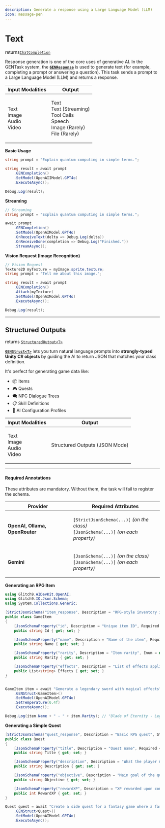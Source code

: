 ```yaml
---
description: Generate a response using a Large Language Model (LLM)
icon: message-pen
---
```


# Text

returns[`ChatCompletion`](https://glitch9inc.github.io/DocFx.AIDevKit/api/Glitch9.AIDevKit.ChatCompletion.html)

Response generation is one of the core uses of generative AI. In the GENTask system, the [**`GENResponse`**](https://glitch9inc.github.io/DocFx.AIDevKit/api/Glitch9.AIDevKit.GENResponseTask.html) is used to generate text (for example, completing a prompt or answering a question). This task sends a prompt to a Large Language Model (LLM) and returns a response.

| Input Modalities                       | Output                                                                                     |
| -------------------------------------- | ------------------------------------------------------------------------------------------ |
| <p>Text<br>Image<br>Audio<br>Video</p> | <p>Text<br>Text (Streaming)<br>Tool Calls<br>Speech<br>Image (Rarely)<br>File (Rarely)</p> |

**Basic Usage**

```csharp
string prompt = "Explain quantum computing in simple terms.";

string result = await prompt
    .GENCompletion()
    .SetModel(OpenAIIModel.GPT4o)
    .ExecuteAsync();

Debug.Log(result);
```

**Streaming**

```csharp
// Streaming
string prompt = "Explain quantum computing in simple terms.";

await prompt
    .GENCompletion()
    .SetModel(OpenAIModel.GPT4o)
    .OnReceiveText(delta => Debug.Log(delta))
    .OnReceiveDone(completion => Debug.Log("Finished."))
    .StreamAsync();
```

**Vision Request (Image Recognition)**

```csharp
// Vision Request
Texture2D myTexture = myImage.sprite.texture;
string prompt = "Tell me about this image.";

string result = await prompt
    .GENCompletion()
    .Attach(myTexture)
    .SetModel(OpenAIModel.GPT4o)
    .ExecuteAsync();

Debug.Log(result);
```

***

## Structured Outputs

returns [`StructuredOutput<T>`](https://glitch9inc.github.io/DocFx.AIDevKit/api/Glitch9.AIDevKit.StructuredOutput-1.html)

[**`GENStruct<T>`**](https://glitch9inc.github.io/DocFx.AIDevKit/api/Glitch9.AIDevKit.GENStructTask-1.html) lets you turn natural language prompts into **strongly-typed Unity C# objects** by guiding the AI to return JSON that matches your class definition.

It's perfect for generating game data like:

* 📦 Items
* 🎮 Quests
* 🗨️ NPC Dialogue Trees
* 📋 Skill Definitions
* 🧠 AI Configuration Profiles

| Input Modalities                       | Output                         |
| -------------------------------------- | ------------------------------ |
| <p>Text<br>Image<br>Audio<br>Video</p> | Structured Outputs (JSON Mode) |

***

#### Required Annotations

These attributes are mandatory. Without them, the task will fail to register the schema.

| Provider                       | Required Attributes                                                                                                               |
| ------------------------------ | --------------------------------------------------------------------------------------------------------------------------------- |
| **OpenAI, Ollama, OpenRouter** | <p><code>[StrictJsonSchema(...)]</code> <em>(on the class)</em><br><code>[JsonSchema(...)]</code> <em>(on each property)</em></p> |
| **Gemini**                     | <p><code>[JsonSchema(...)]</code> <em>(on the class)</em><br><code>[JsonSchema(...)]</code> <em>(on each property)</em></p>       |

**Generating an RPG Item**

```csharp
using Glitch9.AIDevKit.OpenAI;
using Glitch9.IO.Json.Schema;
using System.Collections.Generic;

[StrictJsonSchema("item_response", Description = "RPG-style inventory item", Strict = true)]
public class GameItem
{
    [JsonSchemaProperty("id", Description = "Unique item ID", Required = true)]
    public string Id { get; set; }

    [JsonSchemaProperty("name", Description = "Name of the item", Required = true)]
    public string Name { get; set; }

    [JsonSchemaProperty("rarity", Description = "Item rarity", Enum = new[] { "Common", "Uncommon", "Rare", "Epic", "Legendary" })]
    public string Rarity { get; set; }

    [JsonSchemaProperty("effects", Description = "List of effects applied when used")]
    public List<string> Effects { get; set; }
}


GameItem item = await "Generate a legendary sword with magical effects"
    .GENStruct<GameItem>()
    .SetModel(OpenAIModel.GPT4o)
    .SetTemperature(0.4f)
    .ExecuteAsync();

Debug.Log(item.Name + " - " + item.Rarity); // "Blade of Eternity - Legendary"
```

**Generating a Simple Quest**

```csharp
[StrictJsonSchema("quest_response", Description = "Basic RPG quest", Strict = true)]
public class Quest
{
    [JsonSchemaProperty("title", Description = "Quest name", Required = true)]
    public string Title { get; set; }

    [JsonSchemaProperty("description", Description = "What the player must do", Required = true)]
    public string Description { get; set; }

    [JsonSchemaProperty("objective", Description = "Main goal of the quest")]
    public string Objective { get; set; }

    [JsonSchemaProperty("rewardXP", Description = "XP rewarded upon completion")]
    public int RewardXP { get; set; }
}

Quest quest = await "Create a side quest for a fantasy game where a farmer asks you to find his lost chicken"
    .GENStruct<Quest>()
    .SetModel(OpenAIModel.GPT4o)
    .ExecuteAsync();
```
